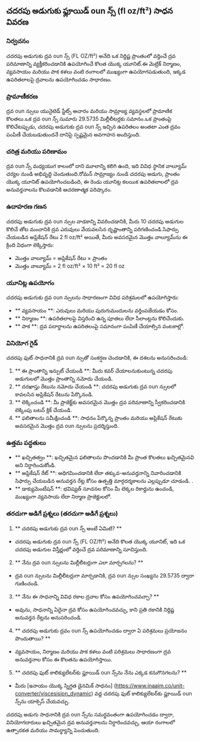 ## చదరపు అడుగుకు ఫ్లూయిడ్ oun న్స్ (fl oz/ft²) సాధన వివరణ

### నిర్వచనం
చదరపు అడుగుకు ద్రవ oun న్స్ (FL OZ/ft²) అనేది ఒక నిర్దిష్ట ప్రాంతంలో వర్తించే ద్రవ పరిమాణాన్ని వ్యక్తీకరించడానికి ఉపయోగించే కొలత యొక్క యూనిట్.ఈ మెట్రిక్ నిర్మాణం, వ్యవసాయం మరియు పాక కళలు వంటి రంగాలలో ముఖ్యంగా ఉపయోగపడుతుంది, ఇక్కడ ఉపరితలాలపై ద్రవాలను ఉపయోగించడం సాధారణం.

### ప్రామాణీకరణ
ద్రవ oun న్సులు యునైటెడ్ స్టేట్స్ ఆచారం మరియు సామ్రాజ్య వ్యవస్థలలో ప్రామాణిక కొలతలు.ఒక ద్రవ oun న్స్ సుమారు 29.5735 మిల్లీలీటర్లకు సమానం.ఒక ప్రాంతంపై కొలిచేటప్పుడు, చదరపు అడుగుకు ద్రవ oun న్స్ ఇచ్చిన ఉపరితలం అంతటా ఎంత ద్రవం పంపిణీ చేయబడుతుందనే దానిపై స్పష్టమైన అవగాహన అందిస్తుంది.

### చరిత్ర మరియు పరిణామం
ద్రవ oun న్స్ మధ్యయుగ కాలంలో దాని మూలాన్ని కలిగి ఉంది, ఇది వివిధ స్థానిక వాల్యూమ్ చర్యల నుండి అభివృద్ధి చెందుతుంది.రోమన్ సామ్రాజ్యం నుండి చదరపు అడుగు, ప్రాంతం యొక్క యూనిట్ ఉపయోగించబడింది, ఈ రెండు యూనిట్ల కలయిక ఉపరితలాలలో ద్రవ అనువర్తనాలను కొలవడానికి ఆచరణాత్మక పరిష్కారం.

### ఉదాహరణ గణన
చదరపు అడుగుకు ద్రవ oun న్సుల వాడకాన్ని వివరించడానికి, మీరు 10 చదరపు అడుగుల కొలిచే తోట మంచానికి ద్రవ ఎరువులు వేయవలసిన దృష్టాంతాన్ని పరిగణించండి.సిఫార్సు చేయబడిన అప్లికేషన్ రేటు 2 fl oz/ft² అయితే, మీరు అవసరమైన మొత్తం వాల్యూమ్‌ను ఈ క్రింది విధంగా లెక్కిస్తారు:

- మొత్తం వాల్యూమ్ = అప్లికేషన్ రేటు × ప్రాంతం
- మొత్తం వాల్యూమ్ = 2 fl oz/ft² × 10 ft² = 20 fl oz

### యూనిట్ల ఉపయోగం
చదరపు అడుగుకు ద్రవ oun న్సులను సాధారణంగా వివిధ పరిశ్రమలలో ఉపయోగిస్తారు:
- ** వ్యవసాయం **: ఎరువులు మరియు పురుగుమందులను వర్తింపజేయడం కోసం.
- ** నిర్మాణం **: ఉపరితలాలపై విస్తరించి ఉన్న పూతలు లేదా సీలాంట్లను కొలిచేందుకు.
- ** పాక **: ద్రవ పదార్థాలను ఉపరితలంపై సమానంగా పంపిణీ చేయాల్సిన వంటకాల్లో.

### వినియోగ గైడ్
చదరపు ఫుట్ సాధనానికి ద్రవ oun న్సుతో సంకర్షణ చెందడానికి, ఈ దశలను అనుసరించండి:
1. ** ఈ ప్రాంతాన్ని ఇన్పుట్ చేయండి **: మీరు కవర్ చేయాలనుకుంటున్న చదరపు అడుగులలో మొత్తం ప్రాంతాన్ని నమోదు చేయండి.
2. ** దరఖాస్తు రేటును నమోదు చేయండి **: చదరపు అడుగుకు ద్రవ oun న్సులలో కావలసిన అప్లికేషన్ రేటును పేర్కొనండి.
3. ** లెక్కించండి **: మీ ప్రాజెక్ట్‌కు అవసరమైన మొత్తం ద్రవ పరిమాణాన్ని స్వీకరించడానికి లెక్కింపు బటన్ క్లిక్ చేయండి.
4. ** ఫలితాలను సమీక్షించండి **: సాధనం పేర్కొన్న ప్రాంతం మరియు అప్లికేషన్ రేటుకు అవసరమైన మొత్తం ద్రవ oun న్సులను ప్రదర్శిస్తుంది.

### ఉత్తమ పద్ధతులు
- ** ఖచ్చితత్వం **: ఖచ్చితమైన ఫలితాలను పొందడానికి మీ ప్రాంత కొలతలు ఖచ్చితమైనవి అని నిర్ధారించుకోండి.
- ** అప్లికేషన్ రేట్ **: అధిగమించడానికి లేదా తక్కువ-అనువర్తనాన్ని నివారించడానికి సిఫార్సు చేయబడిన అనువర్తన రేట్ల కోసం ఉత్పత్తి మార్గదర్శకాలను ఎల్లప్పుడూ చూడండి.
.
- ** డాక్యుమెంటేషన్ **: భవిష్యత్ సూచనల కోసం మీ లెక్కల రికార్డును ఉంచండి, ముఖ్యంగా వ్యవసాయ లేదా నిర్మాణ ప్రాజెక్టులలో.

### తరచుగా అడిగే ప్రశ్నలు (తరచుగా అడిగే ప్రశ్నలు)

1. ** చదరపు అడుగుకు ద్రవ oun న్స్ అంటే ఏమిటి? **
- చదరపు అడుగుకు ద్రవ oun న్స్ (FL OZ/ft²) అనేది కొలత యొక్క యూనిట్, ఇది ఒక చదరపు అడుగుల విస్తీర్ణంలో వర్తించే ద్రవ పరిమాణాన్ని సూచిస్తుంది.

2. ** నేను ద్రవ oun న్సులను మిల్లీలీటర్లుగా ఎలా మార్చగలను? **
- ద్రవ oun న్సులను మిల్లీలీటర్లుగా మార్చడానికి, ద్రవ oun న్సుల సంఖ్యను 29.5735 ద్వారా గుణించండి.

3. ** నేను ఈ సాధనాన్ని వివిధ రకాల ద్రవాల కోసం ఉపయోగించవచ్చా? **
- అవును, సాధనాన్ని ఏదైనా ద్రవ కోసం ఉపయోగించవచ్చు, కాని ప్రతి రకానికి నిర్దిష్ట అనువర్తన రేట్లను అనుసరించండి.

4. ** చదరపు అడుగుకు ద్రవం oun న్స్ ఉపయోగించడం ద్వారా ఏ పరిశ్రమలు ప్రయోజనం పొందుతాయి? **
- వ్యవసాయం, నిర్మాణం మరియు పాక కళలు వంటి పరిశ్రమలు సాధారణంగా ద్రవ అనువర్తనాల కోసం ఈ కొలతను ఉపయోగిస్తాయి.

5. ** చదరపు ఫుట్ కాలిక్యులేటర్‌కు ఫ్లూయిడ్ oun న్స్‌ను నేను ఎక్కడ కనుగొనగలను? **
- మీరు [ఇనాయం యొక్క స్నిగ్ధత డైనమిక్ సాధనం] (https://www.inaaim.co/unit-converter/viscesision_dynamic) వద్ద చదరపు ఫుట్ కాలిక్యులేటర్‌కు ఫ్లూయిడ్ oun న్స్‌ను యాక్సెస్ చేయవచ్చు.

చదరపు అడుగు సాధనానికి ద్రవ oun న్స్‌ను సమర్థవంతంగా ఉపయోగించడం ద్వారా, వినియోగదారులు ఖచ్చితమైన ద్రవ అనువర్తనాలను నిర్ధారించవచ్చు, ఆయా రంగాలలో ఉత్పాదకత మరియు సామర్థ్యాన్ని పెంచుతుంది.